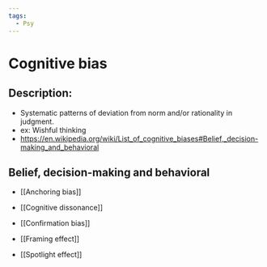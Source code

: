```yaml
---
tags:
  - Psy
---
```

# Cognitive bias
## Description:
- Systematic patterns of deviation from norm and/or rationality in judgment.
- ex: Wishful thinking
- https://en.wikipedia.org/wiki/List_of_cognitive_biases#Belief,_decision-making_and_behavioral
## Belief, decision-making and behavioral
- [[Anchoring bias]]
- [[Cognitive dissonance]]
- [[Confirmation bias]]
- [[Framing effect]]


- [[Spotlight effect]]
